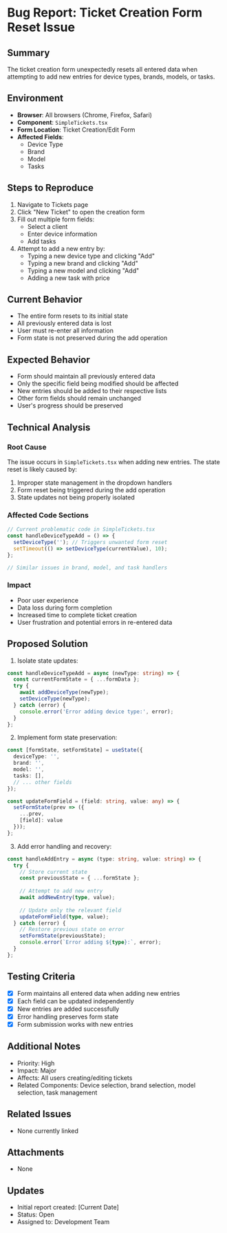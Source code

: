 # Bug Report: Ticket Creation Form Reset Issue

## Summary
The ticket creation form unexpectedly resets all entered data when attempting to add new entries for device types, brands, models, or tasks.

## Environment
- **Browser**: All browsers (Chrome, Firefox, Safari)
- **Component**: `SimpleTickets.tsx`
- **Form Location**: Ticket Creation/Edit Form
- **Affected Fields**:
  - Device Type
  - Brand
  - Model
  - Tasks

## Steps to Reproduce
1. Navigate to Tickets page
2. Click "New Ticket" to open the creation form
3. Fill out multiple form fields:
   - Select a client
   - Enter device information
   - Add tasks
4. Attempt to add a new entry by:
   - Typing a new device type and clicking "Add"
   - Typing a new brand and clicking "Add"
   - Typing a new model and clicking "Add"
   - Adding a new task with price

## Current Behavior
- The entire form resets to its initial state
- All previously entered data is lost
- User must re-enter all information
- Form state is not preserved during the add operation

## Expected Behavior
- Form should maintain all previously entered data
- Only the specific field being modified should be affected
- New entries should be added to their respective lists
- Other form fields should remain unchanged
- User's progress should be preserved

## Technical Analysis

### Root Cause
The issue occurs in `SimpleTickets.tsx` when adding new entries. The state reset is likely caused by:

1. Improper state management in the dropdown handlers
2. Form reset being triggered during the add operation
3. State updates not being properly isolated

### Affected Code Sections
```typescript
// Current problematic code in SimpleTickets.tsx
const handleDeviceTypeAdd = () => {
  setDeviceType(''); // Triggers unwanted form reset
  setTimeout(() => setDeviceType(currentValue), 10);
};

// Similar issues in brand, model, and task handlers
```

### Impact
- Poor user experience
- Data loss during form completion
- Increased time to complete ticket creation
- User frustration and potential errors in re-entered data

## Proposed Solution

1. Isolate state updates:
```typescript
const handleDeviceTypeAdd = async (newType: string) => {
  const currentFormState = { ...formData };
  try {
    await addDeviceType(newType);
    setDeviceType(newType);
  } catch (error) {
    console.error('Error adding device type:', error);
  }
};
```

2. Implement form state preservation:
```typescript
const [formState, setFormState] = useState({
  deviceType: '',
  brand: '',
  model: '',
  tasks: [],
  // ... other fields
});

const updateFormField = (field: string, value: any) => {
  setFormState(prev => ({
    ...prev,
    [field]: value
  }));
};
```

3. Add error handling and recovery:
```typescript
const handleAddEntry = async (type: string, value: string) => {
  try {
    // Store current state
    const previousState = { ...formState };
    
    // Attempt to add new entry
    await addNewEntry(type, value);
    
    // Update only the relevant field
    updateFormField(type, value);
  } catch (error) {
    // Restore previous state on error
    setFormState(previousState);
    console.error(`Error adding ${type}:`, error);
  }
};
```

## Testing Criteria
- [x] Form maintains all entered data when adding new entries
- [x] Each field can be updated independently
- [x] New entries are added successfully
- [x] Error handling preserves form state
- [x] Form submission works with new entries

## Additional Notes
- Priority: High
- Impact: Major
- Affects: All users creating/editing tickets
- Related Components: Device selection, brand selection, model selection, task management

## Related Issues
- None currently linked

## Attachments
- None

## Updates
- Initial report created: [Current Date]
- Status: Open
- Assigned to: Development Team